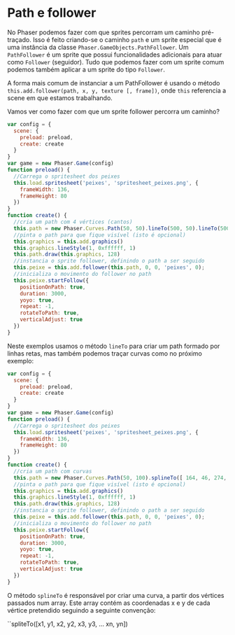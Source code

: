 # Path e follower

No Phaser podemos fazer com que sprites percorram um caminho pré-traçado. Isso é feito criando-se o caminho ``path`` e um sprite especial que é uma instância da classe ``Phaser.GameObjects.PathFollower``. Um ``PathFollower`` é um sprite que possui funcionalidades adicionais para atuar como ``Follower`` (seguidor). Tudo que podemos fazer com um sprite comum podemos também aplicar a um sprite do tipo ``Follower``.

A forma mais comum de instanciar a um PathFollower é usando o método ``this.add.follower(path, x, y, texture [, frame])``, onde ``this`` referencia a scene em que estamos trabalhando.

Vamos ver como fazer com que um sprite follower percorra um caminho?

```javascript
var config = {
  scene: {
    preload: preload,
    create: create
  }
}
var game = new Phaser.Game(config)
function preload() {
  //Carrega o spritesheet dos peixes
  this.load.spritesheet('peixes', 'spritesheet_peixes.png', {
    frameWidth: 136,
    frameHeight: 80
  })
}
function create() {
  //cria um path com 4 vértices (cantos)
  this.path = new Phaser.Curves.Path(50, 50).lineTo(500, 50).lineTo(500, 300).lineTo(50, 300)
  //pinta o path para que fique visível (isto é opcional)
  this.graphics = this.add.graphics()
  this.graphics.lineStyle(1, 0xffffff, 1)
  this.path.draw(this.graphics, 128)
  //instancia o sprite follower, definindo o path a ser seguido
  this.peixe = this.add.follower(this.path, 0, 0, 'peixes', 0);
  //inicializa o movimento do follower no path
  this.peixe.startFollow({
    positionOnPath: true,
    duration: 3000,
    yoyo: true,
    repeat: -1,
    rotateToPath: true,
    verticalAdjust: true
  })
}
```
Neste exemplos usamos o método ``lineTo`` para criar um path formado por linhas retas, mas também podemos traçar curvas como no próximo exemplo:

```javascript
var config = {
  scene: {
    preload: preload,
    create: create
  }
}
var game = new Phaser.Game(config)
function preload() {
  //Carrega o spritesheet dos peixes
  this.load.spritesheet('peixes', 'spritesheet_peixes.png', {
    frameWidth: 136,
    frameHeight: 80
  })
}
function create() {
  //cria um path com curvas
  this.path = new Phaser.Curves.Path(50, 100).splineTo([ 164, 46, 274, 142, 412, 57, 522, 141, 664, 64 ])
  //pinta o path para que fique visível (isto é opcional)
  this.graphics = this.add.graphics()
  this.graphics.lineStyle(1, 0xffffff, 1)
  this.path.draw(this.graphics, 128)
  //instancia o sprite follower, definindo o path a ser seguido
  this.peixe = this.add.follower(this.path, 0, 0, 'peixes', 0);
  //inicializa o movimento do follower no path
  this.peixe.startFollow({
    positionOnPath: true,
    duration: 3000,
    yoyo: true,
    repeat: -1,
    rotateToPath: true,
    verticalAdjust: true
  })
}
```

O método ``splineTo`` é responsável por criar uma curva, a partir dos vértices passados num array. Este array contém as coordenadas x e y de cada vértice pretendido seguindo a seguinte convenção:

``spliteTo([x1, y1, x2, y2, x3, y3, ... xn, yn])
